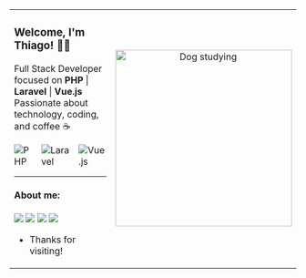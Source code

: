 <table>
  <tr>
    <td>

### Welcome, I'm Thiago! 🧑‍💻

Full Stack Developer focused on **PHP** | **Laravel** | **Vue.js** <br>
Passionate about technology, coding, and coffee ☕

<div style="display: flex; gap: 10px;">
  <img src="https://img.shields.io/badge/PHP-777BB4?style=for-the-badge&logo=php&logoColor=white" alt="PHP" />
  <img src="https://img.shields.io/badge/Laravel-F05340?style=for-the-badge&logo=laravel&logoColor=white" alt="Laravel" />
  <img src="https://img.shields.io/badge/Vue.js-4FC08D?style=for-the-badge&logo=vue.js&logoColor=white" alt="Vue.js" />
</div>

<hr>

#### About me:

<a href="https://github.com/ThLuz"><img src="https://img.shields.io/badge/GitHub-000?style=for-the-badge&logo=github&logoColor=white" /></a>
<a href="https://www.linkedin.com/in/thiago-luz-6214231a7/"><img src="https://img.shields.io/badge/LinkedIn-0077B5?style=for-the-badge&logo=linkedin&logoColor=white"/></a>
<a href="https://wa.me/5511990274243"><img src="https://img.shields.io/badge/WhatsApp-25D366?style=for-the-badge&logo=whatsapp&logoColor=white"/></a>
<a href="mailto:thluzbs@gmail.com"><img src="https://img.shields.io/badge/Gmail-D14836?style=for-the-badge&logo=gmail&logoColor=white"/></a>

- Thanks for visiting!

</td>
    <td align="center">
      <img src="https://media0.giphy.com/media/v1.Y2lkPTc5MGI3NjExcGozdGlnNHBkMTltb2U2d3hiZDBham1pOGxsYzMxZ3hzNHNtNHB5MiZlcD12MV9pbnRlcm5hbF9naWZfYnlfaWQmY3Q9Zw/1kkxWqT5nvLXupUTwK/giphy.gif" width="310px" alt="Dog studying" />
    </td>
  </tr>
</table>
